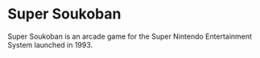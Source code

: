 # Super Soukoban
 Super Soukoban is an arcade game for the Super Nintendo Entertainment System launched in 1993.
 
 
